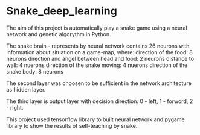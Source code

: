 # Snake_deep_learning

The aim of this project is automatically play a snake game using a neural
network and genetic algorythm in Python.

The snake brain - represents by neural network contains 26 neurons
with information about situation on a game-map, where:
    direction of the food: 8 neurons
    direction and angel between head and food: 2 neurons 
    distance to wall: 4 nuerons 
    direction of the snake moving: 4 nuerons 
    direction of the snake body: 8 neurons 

The second layer was choosen to be sufficient in the network
architecture as hidden layer.

The third layer is output layer with decision direction:
  0 - left, 1 - forword, 2 - right.

This project used tensorflow library to built neural network
and pygame library to show the results of self-teaching by snake.
